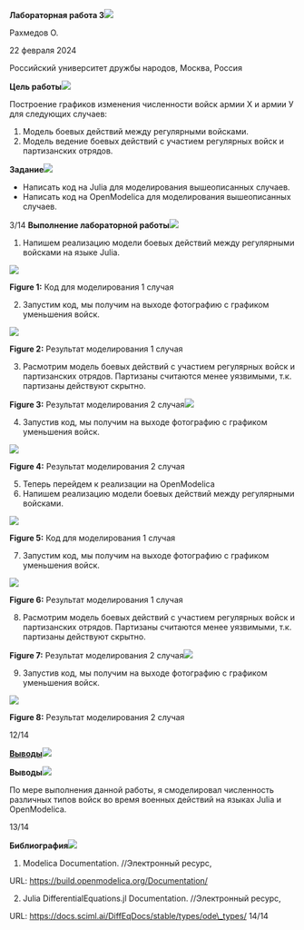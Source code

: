 ﻿**Лабораторная работа 3![](Aspose.Words.d6354e16-871d-4f39-9b8a-0338c0d37b32.001.png)**

Рахмедов О.

22 февраля 2024

Российский университет дружбы народов, Москва, Россия

**Цель работы![](Aspose.Words.d6354e16-871d-4f39-9b8a-0338c0d37b32.002.png)**

Построение графиков изменения численности войск армии Х и армии У для следующих случаев:

1. Модель боевых действий между регулярными войсками.
1. Модель ведение боевых действий с участием регулярных войск и партизанских отрядов.

**Задание![](Aspose.Words.d6354e16-871d-4f39-9b8a-0338c0d37b32.003.png)**

- Написать код на Julia для моделирования вышеописанных случаев.
- Написать код на OpenModelica для моделирования вышеописанных случаев.

3/14
**Выполнение лабораторной работы![](Aspose.Words.d6354e16-871d-4f39-9b8a-0338c0d37b32.004.png)**

1. Напишем реализацию модели боевых действий между регулярными войсками на языке Julia.

![](Aspose.Words.d6354e16-871d-4f39-9b8a-0338c0d37b32.005.png)

**Figure 1:** Код для моделирования 1 случая

2. Запустим код, мы получим на выходе фотографию с графиком уменьшения войск.

![](Aspose.Words.d6354e16-871d-4f39-9b8a-0338c0d37b32.006.png)

**Figure 2:** Результат моделирования 1 случая

3. Расмотрим модель боевых действий с участием регулярных войск и партизанских отрядов. Партизаны считаются менее уязвимыми, т.к. партизаны действуют скрытно.

**Figure 3:** Результат моделирования 2 случая![](Aspose.Words.d6354e16-871d-4f39-9b8a-0338c0d37b32.007.jpeg)

4. Запустив код, мы получим на выходе фотографию с графиком уменьшения войск.

![](Aspose.Words.d6354e16-871d-4f39-9b8a-0338c0d37b32.008.png)

**Figure 4:** Результат моделирования 2 случая

5. Теперь перейдем к реализации на OpenModelica
6. Напишем реализацию модели боевых действий между регулярными войсками.

![](Aspose.Words.d6354e16-871d-4f39-9b8a-0338c0d37b32.009.png)

**Figure 5:** Код для моделирования 1 случая

7. Запустим код, мы получим на выходе фотографию с графиком уменьшения войск.

![](Aspose.Words.d6354e16-871d-4f39-9b8a-0338c0d37b32.010.png)

**Figure 6:** Результат моделирования 1 случая

8. Расмотрим модель боевых действий с участием регулярных войск и партизанских отрядов. Партизаны считаются менее уязвимыми, т.к. партизаны действуют скрытно.

**Figure 7:** Результат моделирования 2 случая![](Aspose.Words.d6354e16-871d-4f39-9b8a-0338c0d37b32.011.png)

9. Запустив код, мы получим на выходе фотографию с графиком уменьшения войск.

![](Aspose.Words.d6354e16-871d-4f39-9b8a-0338c0d37b32.012.png)

**Figure 8:** Результат моделирования 2 случая

12/14

<a name="_page12_x0.00_y0.48"></a>[**Выводы**](#_page12_x0.00_y0.48)![](Aspose.Words.d6354e16-871d-4f39-9b8a-0338c0d37b32.013.png)


**Выводы![](Aspose.Words.d6354e16-871d-4f39-9b8a-0338c0d37b32.014.png)**

По мере выполнения данной работы, я смоделировал численность различных типов войск во время военных действий на языках Julia и OpenModelica.

13/14

**Библиография![](Aspose.Words.d6354e16-871d-4f39-9b8a-0338c0d37b32.015.png)**

1. Modelica Documentation. //Электронный ресурс,

URL: https://build.openmodelica.org/Documentation/

2. Julia DifferentialEquations.jl Documentation. //Электронный ресурс,

URL: https://docs.sciml.ai/DiffEqDocs/stable/types/ode\_types/
14/14
